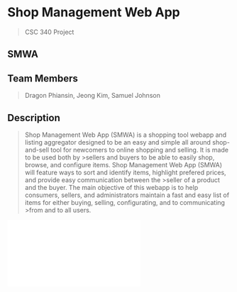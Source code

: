 # Shop Management Web App
>CSC 340 Project

## SMWA

## Team Members
>Dragon Phiansin, Jeong Kim, Samuel Johnson

## Description
>Shop Management Web App (SMWA) is a shopping tool webapp and listing aggregator designed to be an easy and simple all around shop-and-sell tool for newcomers to online shopping and selling. It is made to be used both by >sellers and buyers to be able to easily shop, browse, and configure items. Shop Management Web App (SMWA) will feature ways to sort and identify items, highlight prefered prices, and provide easy communication between the >seller of a product and the buyer. The main objective of this webapp is to help consumers, sellers, and administrators maintain a fast and easy list of items for either buying, selling, configurating, and to communicating >from and to all users.

![Use Case Diagram](340diagram.pdf)
